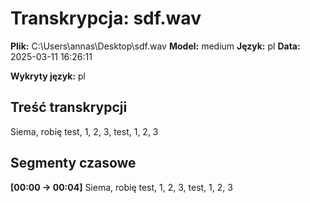 # Transkrypcja: sdf.wav

**Plik:** C:\Users\annas\Desktop\sdf.wav
**Model:** medium
**Język:** pl
**Data:** 2025-03-11 16:26:11

**Wykryty język:** pl

## Treść transkrypcji

Siema, robię test, 1, 2, 3, test, 1, 2, 3

## Segmenty czasowe

**[00:00 -> 00:04]** Siema, robię test, 1, 2, 3, test, 1, 2, 3


